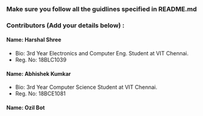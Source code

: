 ### Make sure you follow all the guidlines specified in README.md


### Contributors (Add your details below) :

#### Name: Harshal Shree
 - Bio: 3rd Year Electronics and Computer Eng. Student at VIT Chennai.
 - Reg. No: 18BLC1039

#### Name: Abhishek Kumkar
 - Bio: 3rd Year Computer Science Student at VIT Chennai.
 - Reg. No: 18BCE1081
 
 #### Name: Ozil Bot
